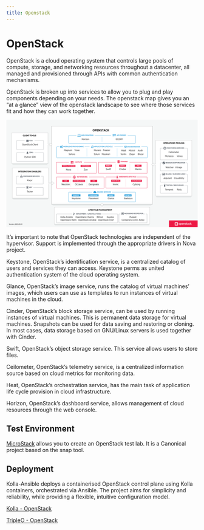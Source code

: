 ```yaml
---
title: Openstack
---
```


# OpenStack

OpenStack is a cloud operating system that controls large pools of compute, storage, and networking resources throughout a datacenter, all managed and provisioned through APIs with common authentication mechanisms.

OpenStack is broken up into services to allow you to plug and play components depending on your needs. The openstack map gives you an “at a glance” view of the openstack landscape to see where those services fit and how they can work together.

![architecture](openstack/architecture.png)

It’s important to note that OpenStack technologies are independent of the hypervisor. Support is implemented through the appropriate drivers in Nova project.

Keystone, OpenStack’s identification service, is a centralized catalog of users and services they can access. Keystone perms as united authentication system of the cloud operating system.

Glance, OpenStack’s image service, runs the catalog of virtual machines’ images, which users can use as templates to run instances of virtual machines in the cloud.

Cinder, OpenStack’s block storage service, can be used by running instances of virtual machines. This is permanent data storage for virtual machines. Snapshots can be used for data saving and restoring or cloning. In most cases, data storage based on GNU/Linux servers is used together with Cinder.

Swift, OpenStack’s object storage service. This service allows users to store files.

Ceilometer, OpenStack’s telemetry service, is a centralized information source based on cloud metrics for monitoring data.

Heat, OpenStack’s orchestration service, has the main task of application life cycle provision in cloud infrastructure.

Horizon, OpenStack’s dashboard service, allows management of cloud resources through the web console.

## Test Environment

[MicroStack](https://microstack.run/) allows you to create an OpenStack test lab. It is a Canonical project based on the snap tool.

## Deployment

Kolla-Ansible deploys a containerised OpenStack control plane using Kolla containers, orchestrated via Ansible. The project aims for simplicity and reliability, while providing a flexible, intuitive configuration model.

[Kolla - OpenStack](https://wiki.openstack.org/wiki/Kolla)

[TripleO - OpenStack](https://wiki.openstack.org/wiki/TripleO)
